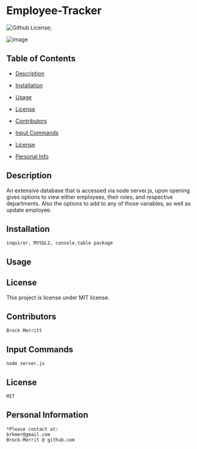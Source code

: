 # Employee-Tracker



![Github License](https://shields.io/badge/license-undefined-blue.svg);


![image](https://user-images.githubusercontent.com/88811836/141708152-b3fe6476-d44f-4d38-9081-2ec17315fdd2.png)



## Table of Contents
* [Description](#Description)

* [Installation](#Installation)

* [Usage](#Usage)
    
* [License](#license)

* [Contributors](#Contributors)

* [Input Commands](#Test)

* [License](#License)

* [Personal Info](#Github)


## Description 
An extensive database that is accessed via node server.js, upon opening gives options to view either employees, their roles, and respective departments. Also the options to add to any of those variables, as well as update employee.

## Installation 
    inquirer, MYSQL2, console.table package

## Usage 

## License
This project is license under MIT license.


## Contributors 
    Brock Merritt

## Input Commands 
    node server.js

## License
    MIT

## Personal Information
    *Please contact at:
    brkmer@gmail.com
    Brock-Merrit @ github.com

        
